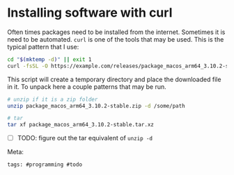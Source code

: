 # Installing software with curl

Often times packages need to be installed from the internet. Sometimes
it is need to be automated. `curl` is one of the tools that may be
used. This is the typical pattern that I use:

```bash
cd "$(mktemp -d)" || exit 1
curl -fsSL -O https://example.com/releases/package_macos_arm64_3.10.2-stable.zip
```

This script will create a temporary directory and place the downloaded
file in it. To unpack here a couple patterns that may be run.

```bash
# unzip if it is a zip folder
unzip package_macos_arm64_3.10.2-stable.zip -d /some/path

# tar
tar xf package_macos_arm64_3.10.2-stable.tar.xz
```

- [ ] TODO: figure out the tar equivalent of `unzip -d`

Meta:

    tags: #programming #todo
